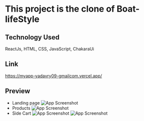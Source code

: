 # This project is the clone of Boat-lifeStyle

## Technology Used
 ReactJs,  HTML, CSS, JavaScript,  ChakaraUi 

## Link
https://myapp-yadavry09-gmailcom.vercel.app/

 ## Preview
  * Landing page
 ![App Screenshot](https://i.postimg.cc/WtLhTC4h/Screenshot-159.png)
 * Products
  ![App Screenshot](https://i.postimg.cc/C1R2V6Xy/Screenshot-160.png)
 * Side Cart
  ![App Screenshot](https://i.postimg.cc/C1nc2nnS/Screenshot-162.png)
  ![App Screenshot](https://i.postimg.cc/CxvJLsjw/Screenshot-164.png)



